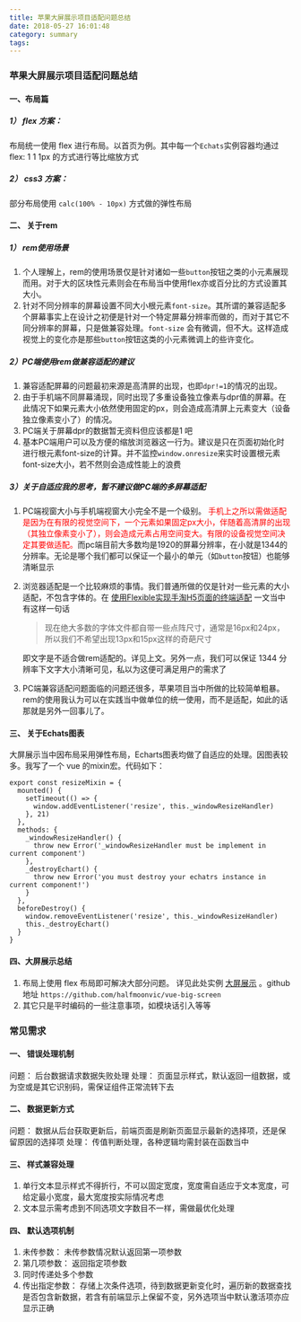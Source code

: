 ```yaml
---
title: 苹果大屏展示项目适配问题总结
date: 2018-05-27 16:01:48
category: summary
tags:
---
```

### 苹果大屏展示项目适配问题总结

#### 一、布局篇
##### 1） flex 方案：
布局统一使用 flex 进行布局。以首页为例。其中每一个`Echats`实例容器均通过 flex: 1 1 1px 的方式进行等比缩放方式
##### 2） css3 方案：
部分布局使用 `calc(100% - 10px)` 方式做的弹性布局

#### 二、 关于rem
##### 1） rem使用场景
1. 个人理解上，rem的使用场景仅是针对诸如一些`button`按钮之类的小元素展现而用。对于大的区块性元素则会在布局当中使用flex亦或百分比的方式设置其大小。
2. 针对不同分辨率的屏幕设置不同大小根元素`font-size`。其所谓的兼容适配多个屏幕事实上在设计之初便是针对一个特定屏幕分辨率而做的，而对于其它不同分辨率的屏幕，只是做兼容处理。`font-size` 会有微调，但不大。这样造成视觉上的变化亦是那些`button`按钮这类的小元素微调上的些许变化。

##### 2）PC端使用rem做兼容适配的建议
1. 兼容适配屏幕的问题最初来源是高清屏的出现，也即`dpr!=1`的情况的出现。
2. 由于手机端不同屏幕涌现，同时出现了多重设备独立像素与dpr值的屏幕。在此情况下如果元素大小依然使用固定的px，则会造成高清屏上元素变大（设备独立像素变小了）的情况。
3. PC端关于屏幕dpr的数据暂无资料但应该都是1 吧
4. 基本PC端用户可以及方便的缩放浏览器这一行为。建议是只在页面初始化时进行根元素font-size的计算。并不监控`window.onresize`来实时设置根元素font-size大小，若不然则会造成性能上的浪费

##### 3）关于自适应我的思考，暂不建议做PC端的多屏幕适配
1. PC端视窗大小与手机端视窗大小完全不是一个级别。 <span style="color:red">手机上之所以需做适配是因为在有限的视觉空间下，一个元素如果固定px大小，伴随着高清屏的出现（其独立像素变小了），则会造成元素占用空间变大。有限的设备视觉空间决定其要做适配。</span>而pc端目前大多数均是1920的屏幕分辨率，在小就是1344的分辨率。无论是哪个我们都可以保证一个最小的单元（如`button`按钮）也能够清晰显示
2. 浏览器适配是一个比较麻烦的事情。我们普通所做的仅是针对一些元素的大小适配，不包含字体的。在 [使用Flexible实现手淘H5页面的终端适配](https://www.w3cplus.com/mobile/lib-flexible-for-html5-layout.html) 一文当中有这样一句话

    >现在绝大多数的字体文件都自带一些点阵尺寸，通常是16px和24px，所以我们不希望出现13px和15px这样的奇葩尺寸

    即文字是不适合做rem适配的。详见上文。另外一点，我们可以保证 1344 分辨率下文字大小清晰可见，私以为这便可满足用户的需求了

3. PC端兼容适配问题面临的问题还很多，苹果项目当中所做的比较简单粗暴。rem的使用我认为可以在实践当中做单位的统一使用，而不是适配，如此的话那就是另外一回事儿了。

#### 三、 关于Echats图表
大屏展示当中因布局采用弹性布局，Echarts图表均做了自适应的处理。因图表较多。我写了一个 vue 的mixin宏。代码如下：
```
export const resizeMixin = {
  mounted() {
    setTimeout(() => {
      window.addEventListener('resize', this._windowResizeHandler)
    }, 21)
  },
  methods: {
    _windowResizeHandler() {
      throw new Error('_windowResizeHandler must be implement in current component')
    },
    _destroyEchart() {
      throw new Error('you must destroy your echatrs instance in current component!')
    }
  },
  beforeDestroy() {
    window.removeEventListener('resize', this._windowResizeHandler)
    this._destroyEchart()
  }
}

```

#### 四、大屏展示总结
1. 布局上使用 flex 布局即可解决大部分问题。
详见此处实例 [大屏展示](https://halfmoonvic.github.io/vue-big-screen/dist/#/home) 。github地址 `https://github.com/halfmoonvic/vue-big-screen`
2. 其它只是平时编码的一些注意事项，如模块话引入等等


### 常见需求
#### 一、 错误处理机制
问题： 后台数据请求数据失败处理
处理： 页面显示样式，默认返回一组数据，或为空或是其它识别码，需保证组件正常流转下去

#### 二、 数据更新方式
问题： 数据从后台获取更新后，前端页面是刷新页面显示最新的选择项，还是保留原因的选择项
处理： 传值判断处理，各种逻辑均需封装在函数当中

#### 三、 样式兼容处理
1. 单行文本显示样式不得折行，不可以固定宽度，宽度需自适应于文本宽度，可给定最小宽度，最大宽度按实际情况考虑
2. 文本显示需考虑到不同选项文字数目不一样，需做最优化处理

#### 四、 默认选项机制
1. 未传参数： 未传参数情况默认返回第一项参数
2. 第几项参数： 返回指定项参数
3. 同时传递处多个参数
4. 传出指定参数： 存储上次条件选项，待到数据更新变化时，遍历新的数据查找是否包含新数据，若含有前端显示上保留不变，另外选项当中默认激活项亦应显示正确
